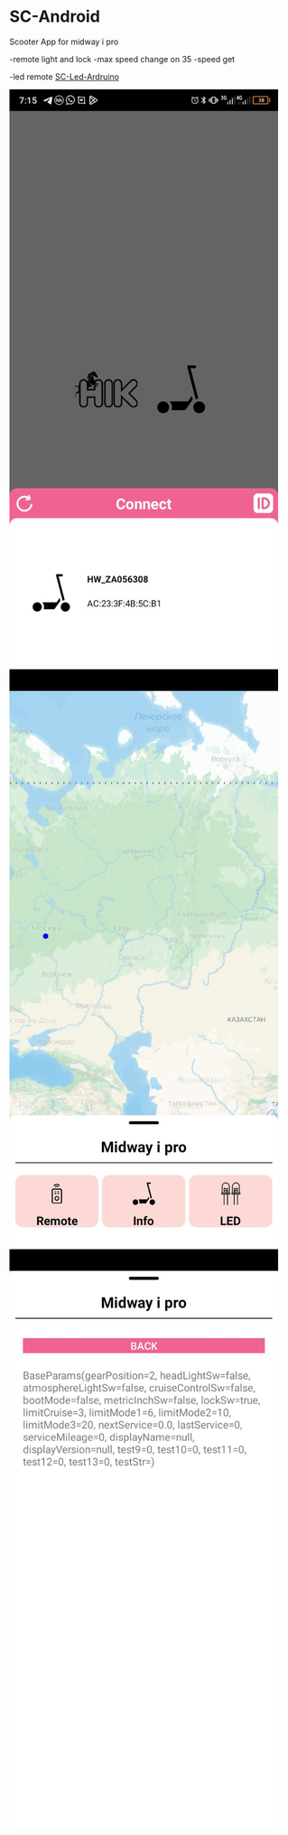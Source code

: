 # SC-Android

 Scooter App for midway i pro

-remote light and lock 
-max speed change on 35
-speed get

-led remote [SC-Led-Ardruino](https://github.com/denis-hik/SC-Led-Ardruino)

![plot](/screens/photo0.jpg)
![plot](/screens/photo1.jpg)
![plot](/screens/photo2.jpg)
